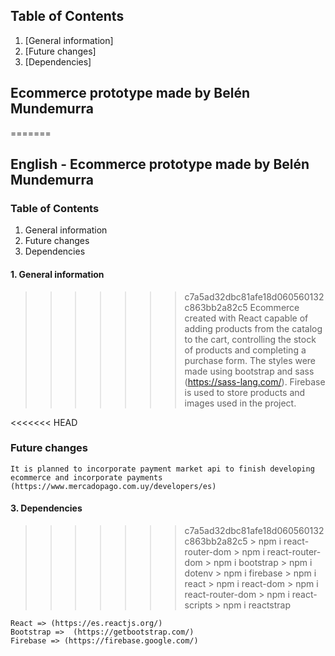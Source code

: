 ## Table of Contents
1. [General information]
2. [Future changes]
3. [Dependencies]

## Ecommerce prototype made by Belén Mundemurra
=======
## English - Ecommerce prototype made by Belén Mundemurra
### Table of Contents
1. General information
2. Future changes
3. Dependencies

#### 1. General information 
>>>>>>> c7a5ad32dbc81afe18d060560132c863bb2a82c5
    Ecommerce created with React capable of adding products from the catalog to the cart, controlling the stock of products and completing a purchase form.
    The styles were made using bootstrap and sass (https://sass-lang.com/).
    Firebase is used to store products and images used in the project.

<<<<<<< HEAD
### Future changes
    It is planned to incorporate payment market api to finish developing ecommerce and incorporate payments (https://www.mercadopago.com.uy/developers/es)

#### 3. Dependencies
>>>>>>> c7a5ad32dbc81afe18d060560132c863bb2a82c5
    > npm i react-router-dom
    > npm i react-router-dom
    > npm i bootstrap
    > npm i dotenv
    > npm i firebase
    > npm i react
    > npm i react-dom
    > npm i react-router-dom
    > npm i react-scripts
    > npm i reactstrap

    React => (https://es.reactjs.org/)
    Bootstrap =>  (https://getbootstrap.com/) 
    Firebase => (https://firebase.google.com/)

